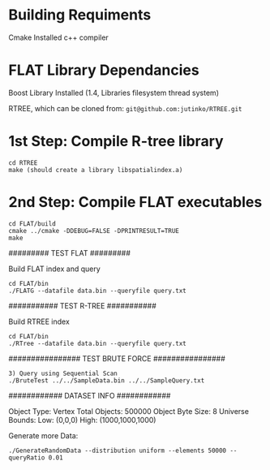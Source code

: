Building Requiments
====================
Cmake Installed
c++ compiler

FLAT Library Dependancies
==========================
Boost Library Installed (1.4, Libraries filesystem thread system) 

RTREE, which can be cloned from: `git@github.com:jutinko/RTREE.git`

1st Step: Compile R-tree library
=================================
```
cd RTREE
make (should create a library libspatialindex.a)
```

2nd Step: Compile FLAT executables
===================================
```
cd FLAT/build
cmake ../cmake -DDEBUG=FALSE -DPRINTRESULT=TRUE
make
```

#########
TEST FLAT
#########

Build FLAT index and query
```
cd FLAT/bin
./FLATG --datafile data.bin --queryfile query.txt
```

###########
TEST R-TREE
###########

Build RTREE index
```
cd FLAT/bin
./RTree --datafile data.bin --queryfile query.txt
```

################
TEST BRUTE FORCE
################
```
3) Query using Sequential Scan 
./BruteTest ../../SampleData.bin ../../SampleQuery.txt
```

############
DATASET INFO
############

Object Type: Vertex
Total Objects: 500000
Object Byte Size: 8
Universe Bounds: Low: (0,0,0)  High: (1000,1000,1000)

Generate more Data:
```
./GenerateRandomData --distribution uniform --elements 50000 --queryRatio 0.01
```
